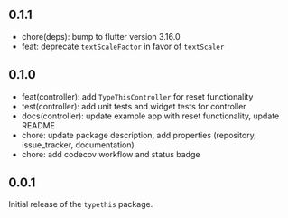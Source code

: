## 0.1.1

- chore(deps): bump to flutter version 3.16.0
- feat: deprecate `textScaleFactor` in favor of `textScaler`

## 0.1.0

- feat(controller): add `TypeThisController` for reset functionality
- test(controller): add unit tests and widget tests for controller
- docs(controller): update example app with reset functionality, update README
- chore: update package description, add properties (repository, issue_tracker, documentation)
- chore: add codecov workflow and status badge

## 0.0.1

Initial release of the `typethis` package.

